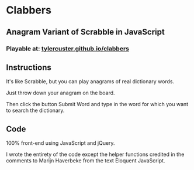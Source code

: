 Clabbers
========

Anagram Variant of Scrabble in JavaScript
-----------------------------------------

### Playable at: [tylercuster.github.io/clabbers](http://tylercuster.github.io/clabbers) ###

Instructions
------------

It's like Scrabble, but you can play anagrams of real dictionary words.

Just throw down your anagram on the board.

Then click the button Submit Word and type in the word for which you want to search the dictionary.

Code
----

100% front-end using JavaScript and jQuery.

I wrote the entirety of the code except the helper functions credited in the comments to Marijn Haverbeke from the text Eloquent JavaScript.
